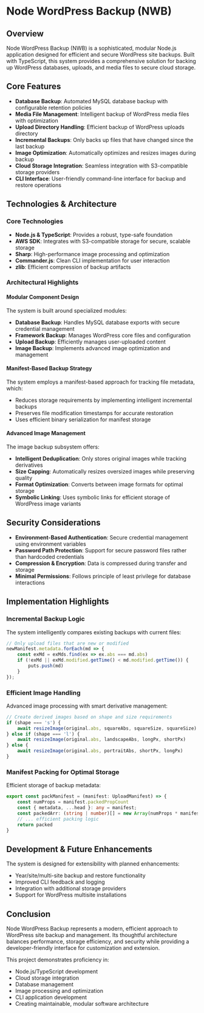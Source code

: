 # Node WordPress Backup (NWB)

## Overview

Node WordPress Backup (NWB) is a sophisticated, modular Node.js application designed for efficient and secure WordPress site backups. Built with TypeScript, this system provides a comprehensive solution for backing up WordPress databases, uploads, and media files to secure cloud storage.

## Core Features

- **Database Backup**: Automated MySQL database backup with configurable retention policies
- **Media File Management**: Intelligent backup of WordPress media files with optimization
- **Upload Directory Handling**: Efficient backup of WordPress uploads directory
- **Incremental Backups**: Only backs up files that have changed since the last backup
- **Image Optimization**: Automatically optimizes and resizes images during backup
- **Cloud Storage Integration**: Seamless integration with S3-compatible storage providers
- **CLI Interface**: User-friendly command-line interface for backup and restore operations

## Technologies & Architecture

### Core Technologies
- **Node.js & TypeScript**: Provides a robust, type-safe foundation
- **AWS SDK**: Integrates with S3-compatible storage for secure, scalable storage
- **Sharp**: High-performance image processing and optimization
- **Commander.js**: Clean CLI implementation for user interaction
- **zlib**: Efficient compression of backup artifacts

### Architectural Highlights

#### Modular Component Design
The system is built around specialized modules:

- **Database Backup**: Handles MySQL database exports with secure credential management
- **Framework Backup**: Manages WordPress core files and configuration
- **Upload Backup**: Efficiently manages user-uploaded content
- **Image Backup**: Implements advanced image optimization and management

#### Manifest-Based Backup Strategy
The system employs a manifest-based approach for tracking file metadata, which:
- Reduces storage requirements by implementing intelligent incremental backups
- Preserves file modification timestamps for accurate restoration
- Uses efficient binary serialization for manifest storage

#### Advanced Image Management

The image backup subsystem offers:
- **Intelligent Deduplication**: Only stores original images while tracking derivatives
- **Size Capping**: Automatically resizes oversized images while preserving quality
- **Format Optimization**: Converts between image formats for optimal storage
- **Symbolic Linking**: Uses symbolic links for efficient storage of WordPress image variants

## Security Considerations

- **Environment-Based Authentication**: Secure credential management using environment variables
- **Password Path Protection**: Support for secure password files rather than hardcoded credentials
- **Compression & Encryption**: Data is compressed during transfer and storage
- **Minimal Permissions**: Follows principle of least privilege for database interactions

## Implementation Highlights

### Incremental Backup Logic
The system intelligently compares existing backups with current files:
```typescript
// Only upload files that are new or modified
newManifest.metadata.forEach(md => {
    const exMd = exMds.find(ex => ex.abs === md.abs)
    if (!exMd || exMd.modified.getTime() < md.modified.getTime()) {
        puts.push(md)
    }
});
```

### Efficient Image Handling
Advanced image processing with smart derivative management:
```typescript
// Create derived images based on shape and size requirements
if (shape === 's') {
    await resizeImage(original.abs, squareAbs, squareSize, squareSize)
} else if (shape === 'l') {
    await resizeImage(original.abs, landscapeAbs, longPx, shortPx)
} else {
    await resizeImage(original.abs, portraitAbs, shortPx, longPx)
}
```

### Manifest Packing for Optimal Storage
Efficient storage of backup metadata:
```typescript
export const packManifest = (manifest: UploadManifest) => {
    const numProps = manifest.packedPropCount
    const { metadata, ...head }: any = manifest;
    const packedArr: (string | number)[] = new Array(numProps * manifest.metadata.length)
    // ... efficient packing logic
    return packed
}
```

## Development & Future Enhancements

The system is designed for extensibility with planned enhancements:
- Year/site/multi-site backup and restore functionality
- Improved CLI feedback and logging
- Integration with additional storage providers
- Support for WordPress multisite installations

## Conclusion

Node WordPress Backup represents a modern, efficient approach to WordPress site backup and management. Its thoughtful architecture balances performance, storage efficiency, and security while providing a developer-friendly interface for customization and extension.

This project demonstrates proficiency in:
- Node.js/TypeScript development
- Cloud storage integration
- Database management
- Image processing and optimization
- CLI application development
- Creating maintainable, modular software architecture